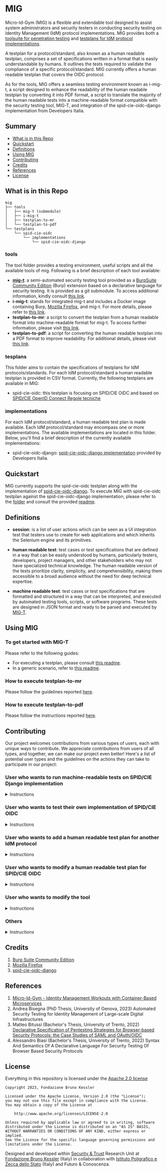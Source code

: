 # MIG

Micro-Id-Gym (MIG) is a flexible and extendable tool designed to assist system administrators and security testers in conducting
security testing on Identity Management (IdM) protocol implementations. MIG provides both a [toolsuite for penetration testing](tools/) and [testplans for IdM protocol implementations](testplans/).

A testplan for a protocol/standard, also known as a human readable testplan, comprises a set of specifications written in a format that is easily understandable by humans. It outlines the tests required to validate the compliance of a specific protocol/standard. MIG currently offers a human readable testplan that covers the OIDC protocol.

As for the tools, MIG offers a seamless testing environment known as i-mig-t, a script designed to enhance the readability of the human readable testplan by converting it into PDF format, a script to translate the majority of the human readable tests into a machine-readable format compatible with the security testing tool, MIG-T, and integration of the spid-cie-oidc-django implementation from Developers Italia.

## Summary

* [What is in this Repo](#what-is-in-this-repo)
* [Quickstart](#quickstart)
* [Definitions](#definitions)
* [Using MIG](#using-mig)
* [Contributing](#contributing)
* [Credits](#credits)
* [References](#references)
* [License](#license)

## What is in this Repo

```
mig
├── tools
│   ├── mig-t (submodule)
│   ├── i-mig-t
│   ├── testplan-to-mr
│   └── testplan-to-pdf
└── testplans
    └── spid-cie-oidc
        └── implementations
            └── spid-cie-oidc-django
```

### tools

The tool folder provides a testing environment, useful scripts and all the available tools of mig. Following is a brief description of each tool available:

* [__mig-t__](https://github.com/stfbk/mig-t): a semi-automated security testing tool provided as a [BurpSuite Community Edition](https://portswigger.net/burp/communitydownload) (Burp) extension based on a declarative language for security testing. It is provided as a git submodule. To access additional information, kindly consult [this link](https://github.com/stfbk/mig-t/blob/main/README.md).
* __i-mig-t__: stands for integrated mig-t and includes a Docker image containing Burp, [Mozilla Firefox](https://www.mozilla.org/en-US/firefox/), and mig-t. For more details, please refer to [this link](tools/i-mig-t/readme.md).
* __testplan-to-mr__: a script to convert the testplan from a human readable format into machine-readable format for mig-t. To access further information, please visit [this link](tools/testplan-to-mr/readme.md).
* __testplan-to-pdf__: a script for converting the human readable testplan into a PDF format to improve readability. For additional details, please visit [this link](tools/testplan-to-pdf/readme.md).

### tesplans

This folder aims to contain the specifications of testplans for IdM protocols/standards. For each IdM protocol/standard a human readable testplan is provided in CSV format. Currently, the following testplans are available in MIG:

* spid-cie-oidc: this testplan is focusing on SPID/CIE OIDC and based on [SPID/CIE OpenID Connect Regole tecniche](https://docs.italia.it/italia/spid/spid-cie-oidc-docs/it/versione-corrente/index.html)

### implementations

For each IdM protocol/standard, a human readable test plan is made available. Each IdM protocol/standard may encompass one or more implementations. The available implementations are located in this folder. Below, you'll find a brief description of the currently available implementations:

* spid-cie-oidc-django: [spid-cie-oidc-django implementation](https://github.com/italia/spid-cie-oidc-django) provided by Developers Italia.

## Quickstart

MIG currently supports the spid-cie-oidc testplan along with the implementation of [spid-cie-oidc-django](https://github.com/italia/spid-cie-oidc-django). To execute MIG with spid-cie-oidc testplan against the spid-cie-oidc-django implementation, please refer to the [folder](testplans/spid-cie-oidc/implementations/spid-cie-oidc-django/) and consult the provided [readme](testplans/spid-cie-oidc/implementations/spid-cie-oidc-django/README.md).

## Definitions

* __session__: is a list of user actions which can be seen as a UI integration test that testers use to create for web applications and which inherits the Selenium engine and its primitives. 

* __human readable test__: test cases or test specifications that are defined in a way that can be easily understood by humans, particularly testers, developers, project managers, and other stakeholders who may not have specialized technical knowledge. The human readable version of the tests prioritize clarity, simplicity, and comprehensibility, making them accessible to a broad audience without the need for deep technical expertise.

* __machine readable test__: test cases or test specifications that are formatted and structured in a way that can be interpreted, and executed by automated testing tools, scripts, or software programs. These tests are designed in JSON format and ready to be parsed and executed by [MIG-T](tools/mig-t).

## Using MIG


### To get started with MIG-T

Please refer to the following guides:

* For executing a testplan, please consult [this readme](tools/i-mig-t/readme.md#using-mig-t).
* In a generic scenario, refer to [this readme](https://github.com/stfbk/mig-t/blob/main/README.md).

### How to execute testplan-to-mr

Please follow the guidelines reported [here](/tools/testplan-to-mr/readme.md).

### How to execute testplan-to-pdf

Please follow the instructions reported [here](/tools/testplan-to-pdf/readme.md).


## Contributing

Our project welcomes contributions from various types of users, each with unique ways to contribute. We appreciate contributions from users of all types, and together, we can make our project even better! Here's a list of potential user types and the guidelines on the actions they can take to participate in our project:

### User who wants to run machine-readable tests on SPID/CIE Django implementation

<details>
<summary>Instructions</summary>

- To get started, follow the instructions to run `i-mig-t`.
- In `\testplans\spid-cie-oidc\implementations\spid-cie-oidc-django\input\mig-t\tests`, you can find a list of all available and supported machine-readable tests.
- In `\testplans\spid-cie-oidc\implementations\spid-cie-oidc-django\input\mig-t\sessions`, you can find related sessions.

</details>

### User who wants to test their own implementation of SPID/CIE OIDC

<details>
<summary>Instructions</summary>

- Guidelines for testing your own implementation will be present in release v2.1.

</details>

### User who wants to add a human readable test plan for another IdM protocol

<details>
<summary>Instructions</summary>

- To contribute a test plan for a different IdM protocol, please adhere to the repository's structure within the `testplan` folder.
- Create a `readme.md` file containing information about the test plan you wish to add.
- The added test plan file should have a `.csv` extension and include all the columns specified in the `\testplans\spid-cie-oidc\Testplan - SPID CIE OIDC v2.0.csv` file.

</details>

### User who wants to modify a human readable test plan for SPID/CIE OIDC

<details>
<summary>Instructions</summary>

- To propose changes or enhancements to the existing SPID/CIE OIDC test plan located in `\testplans\spid-cie-oidc\`, kindly initiate discussions by creating issues directly within the repository or submitting a pull request.

</details>

### User who wants to modify the tool

<details>
<summary>Instructions</summary>
    
- To facilitate improvements or modifications to MIG, consider the following options:
  - Initiate discussions by opening issues to propose new features or report any identified bugs.
  - Actively participate in improving the source code by submitting a pull request.
- To contribute to `mig-t`, please consult its dedicated [repository](https://github.com/stfbk/mig-t).

</details>

### Others

<details>
<summary>Instructions</summary>
    
- For contributions falling into a category not mentioned above, feel free to reach out to us at a.bisegna@fbk.eu through our communication channels. We welcome all forms of contribution and collaboration.

</details>


## Credits

1. [Burp Suite Community Edition](https://portswigger.net/burp/communitydownload)
2. [Mozilla Firefox](https://www.mozilla.org/en-US/firefox/new/)
3. [spid-cie-oidc-django](https://github.com/italia/spid-cie-oidc-django)

## References

1. [Micro-Id-Gym - Identity Management Workouts with Container-Based Microservices](https://st.fbk.eu/tools/Micro-Id-Gym.html)
1. Andrea Bisegna (PhD Thesis, University of Genova, 2023) Automated Security Testing for Identity Management of Large-scale Digital Infrastructures
1. Matteo Bitussi (Bachelor's Thesis, University of Trento, 2022) [Declarative Specification of Pentesting Strategies for Browser-based Security Protocols: the Case Studies of SAML and OAuth/OIDC](https://github.com/mattebit/thesis/blob/main/Bitussi_Matteo_Informatica_21.pdf)
1. Alessandro Biasi (Bachelor's Thesis, University of Trento, 2022) Syntax And Semantics Of A Declarative Language For Security Testing Of Browser Based Security Protocols

## License

Everything in this repository is licensed under the [Apache 2.0 license](LICENSE)

```
Copyright 2023, Fondazione Bruno Kessler

Licensed under the Apache License, Version 2.0 (the "License");
you may not use this file except in compliance with the License.
You may obtain a copy of the License at

    http://www.apache.org/licenses/LICENSE-2.0

Unless required by applicable law or agreed to in writing, software
distributed under the License is distributed on an "AS IS" BASIS,
WITHOUT WARRANTIES OR CONDITIONS OF ANY KIND, either express or implied.
See the License for the specific language governing permissions and
limitations under the License.
```

Designed and developed within [Security & Trust](https://st.fbk.eu/) Research Unit at [Fondazione Bruno Kessler](https://www.fbk.eu/en/) (Italy) in collaboration with [Istituto Poligrafico e Zecca dello Stato](https://www.ipzs.it/) (Italy) and Futuro & Conoscenza.
